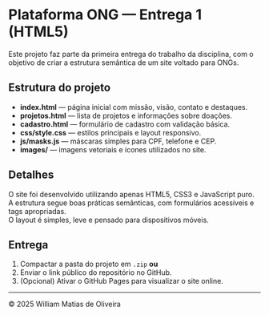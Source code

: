 # Plataforma ONG — Entrega 1 (HTML5)

Este projeto faz parte da primeira entrega do trabalho da disciplina, com o objetivo de criar a estrutura semântica de um site voltado para ONGs.

## Estrutura do projeto
- **index.html** — página inicial com missão, visão, contato e destaques.  
- **projetos.html** — lista de projetos e informações sobre doações.  
- **cadastro.html** — formulário de cadastro com validação básica.  
- **css/style.css** — estilos principais e layout responsivo.  
- **js/masks.js** — máscaras simples para CPF, telefone e CEP.  
- **images/** — imagens vetoriais e ícones utilizados no site.

## Detalhes
O site foi desenvolvido utilizando apenas HTML5, CSS3 e JavaScript puro.  
A estrutura segue boas práticas semânticas, com formulários acessíveis e tags apropriadas.  
O layout é simples, leve e pensado para dispositivos móveis.

## Entrega
1. Compactar a pasta do projeto em `.zip` **ou**  
2. Enviar o link público do repositório no GitHub.  
3. (Opcional) Ativar o GitHub Pages para visualizar o site online.

---

© 2025 William Matias de Oliveira
